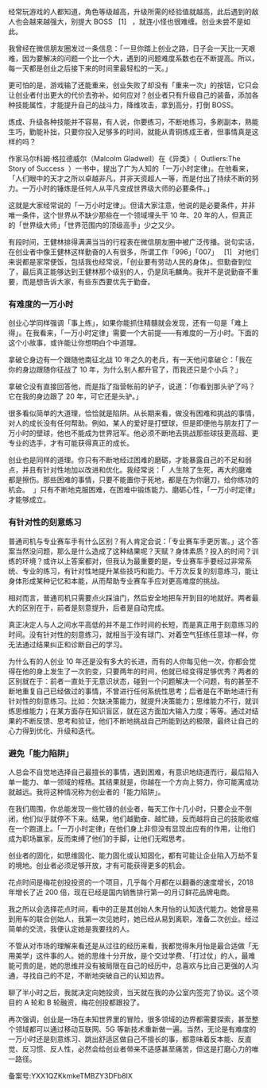 经常玩游戏的人都知道，角色等级越高，升级所需的经验值就越高，此后遇到的敌人也会越来越强大，别提大 BOSS   \[1\]   ，就连小怪也很难缠。创业未尝不是如此。 

我曾经在微信朋友圈发过一条信息：「一旦你踏上创业之路，日子会一天比一天艰难，因为要解决的问题一个比一个大，遇到的问题难度系数也在不断提高。所以，每一天都是创业之后接下来的时间里最轻松的一天。」 

更可怕的是，游戏输了还能重来，创业失败了却没有「重来一次」的按钮，它只会让创业者付出更大的代价去弥补。如何应对？创业者只有升级自己的装备，添加各种技能属性，才能提升自己的战斗力，降维攻击，拿到高分，打倒 BOSS。 

炼成、升级各种技能并不容易，有人说，你要练习，不断地练习，多刷副本，熟能生巧，勤能补拙，只要你投入足够多的时间，就能从青铜炼成王者，但事情真是这样的吗？ 

作家马尔科姆·格拉德威尔（Malcolm Gladwell）在《异类》（  Outliers:The Story of Success  ）一书中，提出了广为人知的「一万小时定律」。在他看来，「人们眼中的天才之所以卓越非凡，并非天资超人一等，而是付出了持续不断的努力。一万小时的锤炼是任何人从平凡变成世界级大师的必要条件。」 

这就是大家经常说的「一万小时定律」。但请大家注意，他说的是必要条件，并非唯一条件，这个世界从不缺少那些在一个领域埋头干 10 年、20 年的人，但真正的「世界级大师」「世界范围内的顶级高手」少之又少。 

有段时间，王健林排得满满当当的行程表在微信朋友圈中被广泛传播。说句实话，在创业者中像王健林这样勤奋的人有很多，所谓工作「996」「007」   \[1\]   对他们来说都是家常便饭，包括我也经常说，「创业要有劳动人民的身体」。但勤奋到位了，最后真正能够达到王健林那个级别的人，仍是凤毛麟角。我并不是说勤奋不重要，而是想告诉大家，有些东西要优先于勤奋。 

### 有难度的一万小时 

创业心学同样强调「事上练」，如果你能抓住精髓就会发现，还有一句是「难上得」。在我看来，「一万小时定律」需要一个大前提——有难度的一万小时。下面的这个小故事，或许能让你想明白个中道理。 

拿破仑身边有一个跟随他南征北战 10 年之久的老兵，有一天他问拿破仑：「我在你的身边跟随你征战了 10 年，为什么别人都升官了，而我还只是个小兵？」 

拿破仑没有直接回答他，而是指了指营帐前的驴子，说道：「你看到那头驴了吗？它在我的身边跟了 20 年，可它还是头驴。」 

很多看似简单的大道理，恰恰就是陷阱。从长期来看，做没有困难和挑战的事情，对人的成长没有任何帮助。例如，某人的爱好是打壁球，但是即便他与朋友打了一万小时的壁球，他也不能成为世界冠军。他必须不断地去挑战那些球技更高超、更专业的选手，才有可能获得真正的成长。 

创业也是同样的道理。你只有不断地经过困难的磨砺，才能暴露自己的不足和弱点，并且有针对性地加以改进和优化。我经常说：「  人生除了生死，再大的磨难都是擦伤。那些困难的事情，只要不能置你于死地，都是在为你磨刀，给你练功的机会。  」只有不断地克服困难，在困难中锻炼能力、磨砺心性，「一万小时定律」才能够成立。 

### 有针对性的刻意练习 

普通司机与专业赛车手有什么区别？有人肯定会说：「专业赛车手更厉害。」这个答案当然没问题，那么是什么造成了这种结果呢？天赋？身体素质？投入的时间？训练的环境？或许以上答案都对，但我认为最重要的是，专业赛车手要经过非常系统、专业的练习，有针对性地提升某些技巧和能力。千万次反复的刻意练习，能让身体形成某种记忆和本能，从而帮助专业赛车手应对更高难度的挑战。 

相对而言，普通司机只需要点火踩油门，然后安全地把车开到目的地就好。两者最大的区别在于，前者是刻意提升，后者是自动完成。 

真正决定人与人之间水平高低的并不是工作时间的长短，而是真正用于刻意练习的时间。没有针对性的刻意练习，就相当于没有球门、对着空气狂练任意球一样，你无法通过结果纠正和诊断自己的学习。 

为什么有的人创业 10 年还是没有多大的长进，而有的人你每见他一次，你都会觉得在他的身上发生了一次豹变，只要两年的时间，他就已经变得足够优秀？两者的区别就在于：前者一直处于无意识状态，碰到一个问题解决一个问题，有的甚至不断地重复自己已经做过的事情，不曾进行任何系统性思考；后者是在不断地进行有针对性的刻意练习。比如：欠缺决策能力，就提升决策能力；思维能力不行，就训练思维能力；在某方面存在知识盲区，就在这方面加大输入力度；等等。通过对结果的不断反馈、思考和验证，他们不断地挑战自己所能到达的极限，最终让自己的心力得到优化、升级和迭代。 

### 避免「能力陷阱」 

人总会不自觉地选择自己最擅长的事情，遇到困难，有意识地绕道而行，最后陷入单一能力、单一领域的桎梏。其结果就是，你越在一个方向上努力，你可能离成功就越远。我将这种情况称为创业者的「能力陷阱」。 

在我们周围，你总能发现一些忙碌的创业者，每天工作十几小时，只要企业不倒闭，他们似乎就停不下来。结果，他们越勤奋、越忙碌，反而越将自己的技能收缩在一个跑道上。「一万小时定律」在他们身上非但没有显现出应有的作用，让他们成为职场赢家，反而束缚了他们的手脚，让他们无暇思考。 

创业者的固化，如思维固化、能力固化或认知固化，都有可能让企业陷入万劫不复的境地。创业者必须足够开放，才有可能获得更多的机会。 

花点时间是梅花创投投资的一个项目，几乎每个月都在以翻番的速度增长，2018 年增长了近 200 倍，现在已经是国内销售排行第一的月订鲜花品牌电商。 

我之所以会选择花点时间，看中的正是其创始人朱月怡的认知迭代能力。她曾是易到用车的联合创始人，我第一次见她时，她已经从易到离职，准备二次创业。经过简单的交流，我便认定她是我要找的人。 

不管从对市场的理解来看还是从过往的经历来看，我都觉得朱月怡是最合适做「无用美学」这件事的人。她的思维十分开放，是个交过学费、「打过仗」的人，最难能可贵的是，她的思维并没有被局限在自己的经历中，总喜欢与比自己更强的人沟通，寻找自己的不足，不断地突破自己的认知边界。 

聊了半小时之后，我就决定向她投资，当天就在我的办公室内签完了协议。这个项目的 A 轮和 B 轮融资，梅花创投都跟投了。 

再次强调，创业是一场在未知世界里的冒险，很多领域的边界都需要探索，甚至整个领域都可以通过移动互联网、5G 等新技术重新做一遍。当然，无论是有难度的一万小时还是刻意练习、跳出舒适区做自己不擅长的事，都意味着反本能、反直觉、反习惯、反人性，必然会给创业者带来不适感甚至痛苦，但这是打磨心力的唯一路径。 

备案号:YXX1QZKkmkeTMBZY3DFb8lX